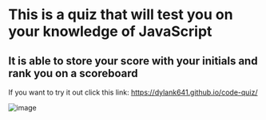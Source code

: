 # This is a quiz that will test you on your knowledge of JavaScript

## It is able to store your score with your initials and rank you on a scoreboard

If you want to try it out click this link: https://dylank641.github.io/code-quiz/

![image](https://user-images.githubusercontent.com/95449073/152228728-35005d79-509b-4eec-abc9-8a031fabf67e.png)


